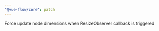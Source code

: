 ```yaml
---
"@vue-flow/core": patch
---
```


Force update node dimensions when ResizeObserver callback is triggered
